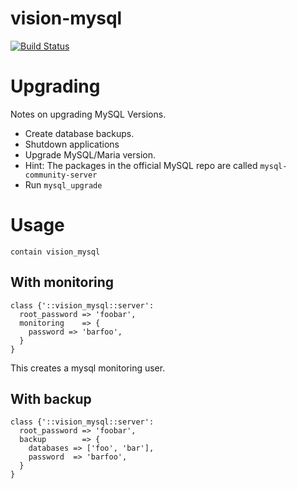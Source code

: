 # vision-mysql

[![Build Status](https://travis-ci.org/vision-it/vision-mysql.svg?branch=production)](https://travis-ci.org/vision-it/vision-mysql)

# Upgrading

Notes on upgrading MySQL Versions.

 - Create database backups.
 - Shutdown applications
 - Upgrade MySQL/Maria version.
 - Hint: The packages in the official MySQL repo are called `mysql-community-server`
 - Run `mysql_upgrade`

# Usage

```
contain vision_mysql
```

## With monitoring
```puppet
class {'::vision_mysql::server':
  root_password => 'foobar',
  monitoring    => {
    password => 'barfoo',
  }
}
```
This creates a mysql monitoring user.

## With backup

```puppet
class {'::vision_mysql::server':
  root_password => 'foobar',
  backup        => {
    databases => ['foo', 'bar'],
    password  => 'barfoo',
  }
}
```

